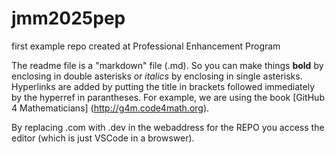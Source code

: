 # jmm2025pep
first example repo created at Professional Enhancement Program

The readme file is a "markdown" file (.md). So you can make things **bold** by enclosing in double asterisks or *italics* by enclosing in single asterisks.  Hyperlinks are added by putting the title in brackets followed immediately by the hyperref in parantheses. For example, we are using the book [GitHub 4 Mathematicians] (http://g4m.code4math.org).

By replacing .com with .dev in the webaddress for the REPO you access the editor (which is just VSCode in a browswer).
